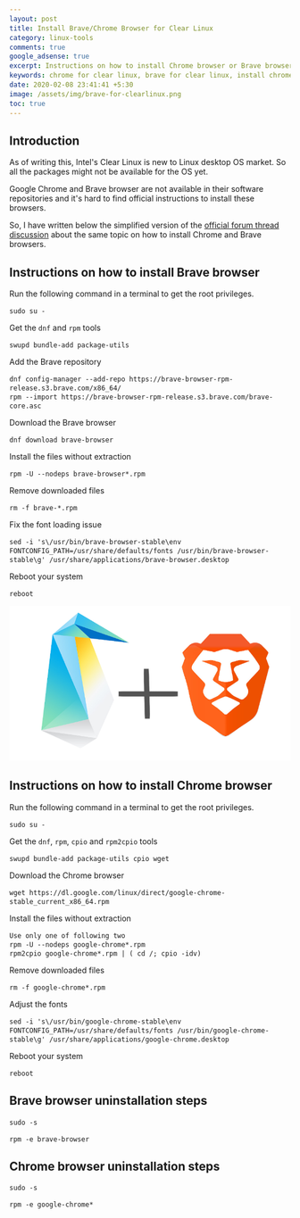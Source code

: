 ```yaml
---
layout: post
title: Install Brave/Chrome Browser for Clear Linux
category: linux-tools
comments: true
google_adsense: true
excerpt: Instructions on how to install Chrome browser or Brave browser for Clear Linux operating system.
keywords: chrome for clear linux, brave for clear linux, install chrome for clear linux, install brave for clear linux, command to install chrome in clear linux, command to install brave in clear linux.
date: 2020-02-08 23:41:41 +5:30
image: /assets/img/brave-for-clearlinux.png
toc: true
---
```

## Introduction
As of writing this, Intel's Clear Linux is new to Linux desktop OS market. So all the packages might not be available for the OS yet.

Google Chrome and Brave browser are not available in their software repositories and it's hard to find official instructions to install these browsers.

So, I have written below the simplified version of the [official forum thread discussion](https://community.clearlinux.org/t/install-brave-browser/377) about the same topic on how to install Chrome and Brave browsers.

## Instructions on how to install Brave browser
Run the following command in a terminal to get the root privileges.
```
sudo su -
```
Get the `dnf` and `rpm` tools
```
swupd bundle-add package-utils
```

Add the Brave repository
```
dnf config-manager --add-repo https://brave-browser-rpm-release.s3.brave.com/x86_64/
rpm --import https://brave-browser-rpm-release.s3.brave.com/brave-core.asc
```
Download the Brave browser
```
dnf download brave-browser
```
Install the files without extraction
```
rpm -U --nodeps brave-browser*.rpm
```
Remove downloaded files
```
rm -f brave-*.rpm
```
Fix the font loading issue
```
sed -i 's\/usr/bin/brave-browser-stable\env FONTCONFIG_PATH=/usr/share/defaults/fonts /usr/bin/brave-browser-stable\g' /usr/share/applications/brave-browser.desktop
```
Reboot your system
```
reboot
```
![Download Brave Browser](/assets/img/brave-for-clearlinux.png)
## Instructions on how to install Chrome browser
Run the following command in a terminal to get the root privileges.
```
sudo su -
```
Get the `dnf`, `rpm`, `cpio` and `rpm2cpio` tools
```
swupd bundle-add package-utils cpio wget
```
Download the Chrome browser
```
wget https://dl.google.com/linux/direct/google-chrome-stable_current_x86_64.rpm
```
Install the files without extraction
```
Use only one of following two
rpm -U --nodeps google-chrome*.rpm
rpm2cpio google-chrome*.rpm | ( cd /; cpio -idv)
```
Remove downloaded files
```
rm -f google-chrome*.rpm
```
Adjust the fonts
```
sed -i 's\/usr/bin/google-chrome-stable\env FONTCONFIG_PATH=/usr/share/defaults/fonts /usr/bin/google-chrome-stable\g' /usr/share/applications/google-chrome.desktop
```
Reboot your system
```
reboot
```

## Brave browser uninstallation steps
```
sudo -s
```
```
rpm -e brave-browser
```

## Chrome browser uninstallation steps
```
sudo -s
```
```
rpm -e google-chrome*
```
<!--
root@doclr~ # dnf config-manager --add-repo https://brave-browser-rpm-release.s3.brave.com/x86_64/
Unable to detect release version (use '--releasever' to specify release version)
Failed loading plugin: changelog
Adding repo from: https://brave-browser-rpm-release.s3.brave.com/x86_64/


root@doclr~ # rpm -U --nodeps brave-browser*.rpm
warning: brave-browser-1.2.43-1.x86_64.rpm: Header V4 RSA/SHA512 Signature, key ID 82d3dc6c: NOKEY
/var/tmp/rpm-tmp.a0j6Nd: line 612: /etc/default/brave-browser: No such file or directory
/var/tmp/rpm-tmp.a0j6Nd: line 646: service: command not found
/var/tmp/rpm-tmp.a0j6Nd: line 665: /usr/sbin/update-alternatives: No such file or directory

root@doclr~ # rpm -U --nodeps google-chrome*.rpm
warning: google-chrome-stable_current_x86_64.rpm: Header V4 DSA/SHA1 Signature, key ID 7fac5991: NOKEY
/var/tmp/rpm-tmp.xQxDUv: line 612: /etc/default/google-chrome: No such file or directory
/var/tmp/rpm-tmp.xQxDUv: line 615: /etc/default/google-chrome: No such file or directory
warning: %post(google-chrome-stable-80.0.3987.87-1.x86_64) scriptlet failed, exit status 1


-->

